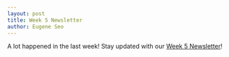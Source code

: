 ```yaml
---
layout: post
title: Week 5 Newsletter
author: Eugene Seo
---
```

A lot happened in the last week! Stay updated with our [Week 5 Newsletter](/downloads/newsletters/week5-2018.pdf)!
